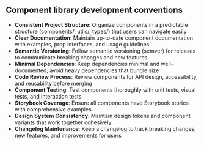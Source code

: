 ## Component library development conventions

- **Consistent Project Structure**: Organize components in a predictable structure (components/, utils/, types/) that users can navigate easily
- **Clear Documentation**: Maintain up-to-date component documentation with examples, prop interfaces, and usage guidelines
- **Semantic Versioning**: Follow semantic versioning (semver) for releases to communicate breaking changes and new features
- **Minimal Dependencies**: Keep dependencies minimal and well-documented; avoid heavy dependencies that bundle size
- **Code Review Process**: Review components for API design, accessibility, and reusability before merging
- **Component Testing**: Test components thoroughly with unit tests, visual tests, and interaction tests
- **Storybook Coverage**: Ensure all components have Storybook stories with comprehensive examples
- **Design System Consistency**: Maintain design tokens and component variants that work together cohesively
- **Changelog Maintenance**: Keep a changelog to track breaking changes, new features, and improvements for users
